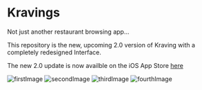 # Kravings
Not just another restaurant browsing app...

This repository is the new, upcoming 2.0 version of Kraving with a completely redesigned Interface.

The new 2.0 update is now availble on the iOS App Store [here]

![firstImage](https://i.imgur.com/zV1ctoX.png)
![secondImage](https://i.imgur.com/KlYo5Wh.png)
![thirdImage](https://i.imgur.com/tIZmRB6.png)
![fourthImage](https://i.imgur.com/AjodS2s.png)

[here]: https://itunes.apple.com/ca/app/kravings/id1276753730?mt=8

